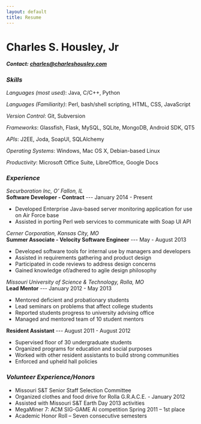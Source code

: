 ```yaml
---
layout: default
title: Resume
---
```


# Charles S. Housley, Jr #

##### Contact: charles@charleshousley.com #####

### *Skills* ###

*Languages (most used)*: Java, C/C++, Python
    
*Languages (Familiarity)*: Perl, bash/shell scripting, HTML, CSS, JavaScript
    
*Version Control*: Git, Subversion

*Frameworks*: Glassfish, Flask, MySQL, SQLite, MongoDB, Android SDK, QT5
    
*APIs*: J2EE, Joda, SoapUI, SQLAlchemy

*Operating Systems*: Windows, Mac OS X, Debian-based Linux
    
*Productivity*: Microsoft Office Suite, LibreOffice, Google Docs
    
### *Experience* ###

*Securboration Inc, O’ Fallon, IL*  
**Software Developer - Contract** --- January 2014 - Present

* Developed Enterprise Java-based server monitoring application for use on Air Force base
* Assisted in porting Perl web services to communicate with Soap UI API
    
*Cerner Corporation, Kansas City, MO*  
**Summer Associate - Velocity Software Engineer** --- May - August 2013

* Developed software tools for internal use by managers and developers
* Assisted in requirements gathering and product design
* Participated in code reviews to address design concerns
* Gained knowledge of/adhered to agile design philosophy
    

*Missouri University of Science & Technology, Rolla, MO*  
**Lead Mentor** --- January 2012 - May 2013

* Mentored deficient and probationary students
* Lead seminars on problems that affect college students
* Reported students progress to university advising office
* Managed and mentored team of 10 student mentors

    
**Resident Assistant** --- August 2011 - August 2012

* Supervised floor of 30 undergraduate students
* Organized programs for education and social purposes
* Worked with other resident assistants to build strong communities
* Enforced and upheld hall policies

    
### *Volunteer Experience/Honors* ###

* Missouri S&T Senior Staff Selection Committee
* Organized clothes and food drive for Rolla G.R.A.C.E. - January 2012
* Assisted with Missouri S&T Earth Day 2013 activities
* MegaMiner 7: ACM SIG-GAME AI competition Spring 2011 – 1st place
* Academic Honor Roll – Seven consecutive semesters
    